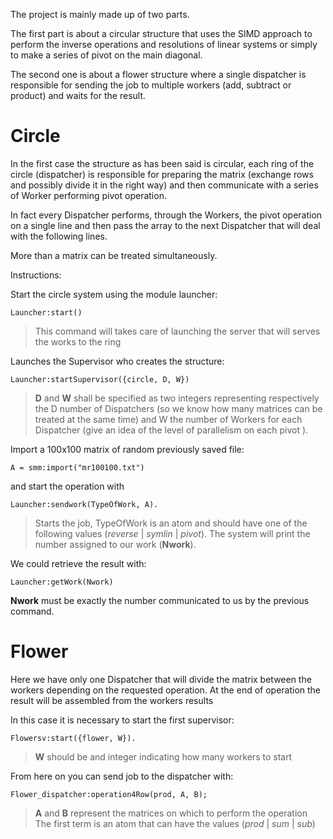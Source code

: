The project is mainly made up of two parts.

The first part is about a circular structure that uses the SIMD approach to perform the inverse operations and resolutions of linear systems or simply to make a series of pivot on the main diagonal.

The second one is about a flower structure where a single dispatcher is responsible for sending the job to multiple workers (add, subtract or product) and waits for the result.

# Circle

In the first case the structure as has been said is circular, each ring of the circle (dispatcher) is responsible for preparing the matrix (exchange rows and possibly divide it in the right way) and then communicate with a series of Worker performing pivot operation.

In fact every Dispatcher performs, through the Workers, the pivot operation on a single line and then pass the array to the next Dispatcher that will deal with the following lines.

More than a matrix can be treated simultaneously.

Instructions:

Start the circle system using the module launcher:

    Launcher:start()

> This command will takes care of launching the server that will serves the works to the ring


Launches the Supervisor who creates the structure:

    Launcher:startSupervisor({circle, D, W})

> **D** and **W** shall be specified as two integers representing respectively the D number of Dispatchers (so we know how many matrices can be treated at the same time) and W the number of Workers for each Dispatcher (give an idea of ​​the level of parallelism on each pivot ).

Import a 100x100 matrix of random previously saved file:

    A = smm:import("mr100100.txt")

and start the operation with

    Launcher:sendwork(TypeOfWork, A).

> Starts the job, TypeOfWork is an atom and should have one of the following values ​​(*reverse* | *symlin* | *pivot*). The system will print the number assigned to our work (**Nwork**). 

We could retrieve the result with:

    Launcher:getWork(Nwork)

**Nwork** must be exactly the number communicated to us by the previous command.


# Flower

Here we have only one Dispatcher that will divide the matrix between the workers depending on the requested operation. At the end of operation the result will be assembled from the workers results

In this case it is necessary to start the first supervisor:

    Flowersv:start({flower, W}).

> **W** should be and integer indicating how many workers to start

From here on you can send job to the dispatcher with:

    Flower_dispatcher:operation4Row(prod, A, B);

> **A** and **B** represent the matrices on which to perform the operation
> The first term is an atom that can have the values ​​(*prod* | *sum* | *sub*)
